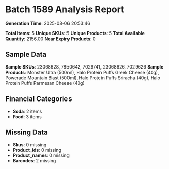 # Batch 1589 Analysis Report

**Generation Time**: 2025-08-06 20:53:46

**Total Items**: 5
**Unique SKUs**: 5
**Unique Products**: 5
**Total Available Quantity**: 2156.00
**Near Expiry Products**: 0

## Sample Data
**Sample SKUs**: 23068628, 7850642, 7029741, 23068626, 7029626
**Sample Products**: Monster Ultra (500ml), Halo Protein Puffs Greek Cheese (40g), Powerade Mountain Blast (500ml), Halo Protein Puffs Sriracha (40g), Halo Protein Puffs Parmesan Cheese (40g)

## Financial Categories
- **Soda**: 2 items
- **Food**: 3 items

## Missing Data
- **Skus**: 0 missing
- **Product_ids**: 0 missing
- **Product_names**: 0 missing
- **Barcodes**: 2 missing
